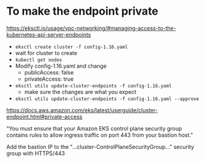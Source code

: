 # To make the endpoint private

https://eksctl.io/usage/vpc-networking/#managing-access-to-the-kubernetes-api-server-endpoints

* `eksctl create cluster -f config-1.16.yaml`
* wait for cluster to create
* `kubectl get nodes`
* Modify config-1.16.yaml and change
  * publicAccess: false
  * privateAccess: true
* `eksctl utils update-cluster-endpoints -f config-1.16.yaml`
  * make sure the changes are what you expect
* `eksctl utils update-cluster-endpoints -f config-1.16.yaml --approve`

https://docs.aws.amazon.com/eks/latest/userguide/cluster-endpoint.html#private-access

"You must ensure that your Amazon EKS control plane security group contains rules to allow ingress traffic on port 443 from your bastion host."

Add the bastion IP to the "...cluster-ControlPlaneSecurityGroup..." security group with HTTPS/443
